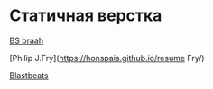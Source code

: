 # Статичная верстка

[BS braah](https://honspais.github.io/Test/)

[Philip J.Fry](https://honspais.github.io/resume Fry/)

[Blastbeats](https://honspais.github.io/Beat-fin/)

